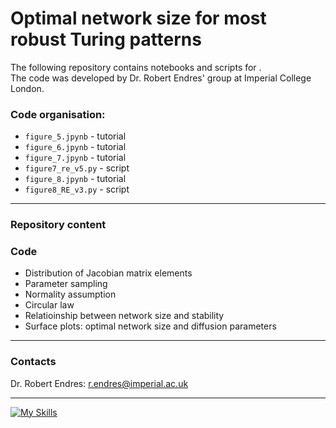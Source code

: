 # Optimal network size for most robust Turing patterns 

The following repository contains notebooks and scripts for . <br>
The code was developed by Dr. Robert Endres' group at Imperial College London. 

### Code organisation: 
- `figure_5.jpynb` - tutorial
- `figure_6.jpynb` - tutorial
- `figure_7.jpynb` - tutorial
- `figure7_re_v5.py` - script
- `figure_8.jpynb` - tutorial
- `figure8_RE_v3.py` - script

***

### Repository content

### Code
- Distribution of Jacobian matrix elements
- Parameter sampling
- Normality assumption
- Circular law
- Relatioinship between network size and stability
- Surface plots: optimal network size and diffusion parameters

***

### Contacts
Dr. Robert Endres: r.endres@imperial.ac.uk
  
---
[![My Skills](https://skillicons.dev/icons?i=py)](https://skillicons.dev)

